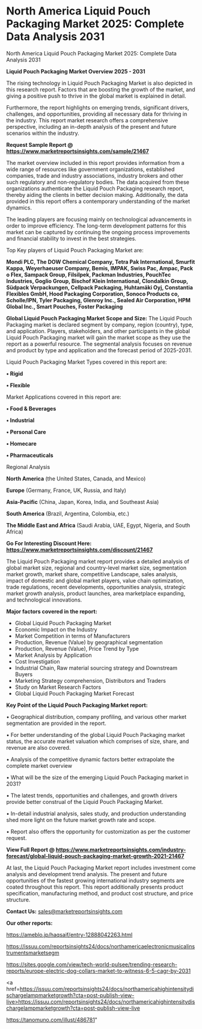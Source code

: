 # North America Liquid Pouch Packaging Market 2025: Complete Data Analysis 2031
North America Liquid Pouch Packaging Market 2025: Complete Data Analysis 2031

<Strong> Liquid Pouch Packaging Market Overview 2025 - 2031</strong>

The rising technology in Liquid Pouch Packaging Market is also depicted in this research report. Factors that are boosting the growth of the market, and giving a positive push to thrive in the global market is explained in detail.

Furthermore, the report highlights on emerging trends, significant drivers, challenges, and opportunities, providing all necessary data for thriving in the industry. This report market research offers a comprehensive perspective, including an in-depth analysis of the present and future scenarios within the industry.

<strong>Request Sample Report @ <a href=https://www.marketreportsinsights.com/sample/21467>https://www.marketreportsinsights.com/sample/21467</a></strong>

The market overview included in this report provides information from a wide range of resources like government organizations, established companies, trade and industry associations, industry brokers and other such regulatory and non-regulatory bodies. The data acquired from these organizations authenticate the Liquid Pouch Packaging research report, thereby aiding the clients in better decision making. Additionally, the data provided in this report offers a contemporary understanding of the market dynamics.

The leading players are focusing mainly on technological advancements in order to improve efficiency. The long-term development patterns for this market can be captured by continuing the ongoing process improvements and financial stability to invest in the best strategies.

Top Key players of Liquid Pouch Packaging Market are:

<strong>Mondi PLC, The DOW Chemical Company, Tetra Pak International, Smurfit Kappa, Weyerhaeuser Company, Bemis, IMPAK, Swiss Pac, Ampac, Pack o Flex, Sampack Group, Filsilpek, Packman Industries, PouchTec Industries, Goglio Group, Bischof Klein International, Clondalkin Group, Südpack Verpackungen, Cellpack Packaging, Huhtamäki Oyj, Constantia Flexibles GmbH, Hood Packaging Corporation, Sonoco Products co, Scholle/IPN, Tyler Packaging, Glenroy Inc., Sealed Air Corporation, HPM Global Inc., Smart Pouches, Foster Packaging</strong>

<strong><b>Global Liquid Pouch Packaging Market Scope and Size:</b></strong>
The Liquid Pouch Packaging market is declared segment by company, region (country), type, and application. Players, stakeholders, and other participants in the global Liquid Pouch Packaging market will gain the market scope as they use the report as a powerful resource. The segmental analysis focuses on revenue and product by type and application and the forecast period of 2025-2031.

Liquid Pouch Packaging Market Types covered in this report are:

<strong>• Rigid

• Flexible</strong>

Market Applications covered in this report are:

<strong>• Food & Beverages

• Industrial

• Personal Care

• Homecare

• Pharmaceuticals</strong> 

Regional Analysis

<strong>North America</strong> (the United States, Canada, and Mexico)

<strong>Europe</strong> (Germany, France, UK, Russia, and Italy)

<strong>Asia-Pacific</strong> (China, Japan, Korea, India, and Southeast Asia)

<strong>South America</strong> (Brazil, Argentina, Colombia, etc.)

<strong>The Middle East and Africa</strong> (Saudi Arabia, UAE, Egypt, Nigeria, and South Africa)

<strong>Go For Interesting Discount Here: <a href=https://www.marketreportsinsights.com/discount/21467>https://www.marketreportsinsights.com/discount/21467</a></strong>

The Liquid Pouch Packaging market report provides a detailed analysis of global market size, regional and country-level market size, segmentation market growth, market share, competitive Landscape, sales analysis, impact of domestic and global market players, value chain optimization, trade regulations, recent developments, opportunities analysis, strategic market growth analysis, product launches, area marketplace expanding, and technological innovations.

<strong><b>Major factors covered in the report:</b></strong>
<ul>
  <li>Global Liquid Pouch Packaging Market </li>
  <li>Economic Impact on the Industry</li>
  <li>Market Competition in terms of Manufacturers</li>
  <li>Production, Revenue (Value) by geographical segmentation</li>
  <li>Production, Revenue (Value), Price Trend by Type</li>
  <li>Market Analysis by Application</li>
  <li>Cost Investigation</li>
  <li>Industrial Chain, Raw material sourcing strategy and Downstream Buyers</li>
  <li>Marketing Strategy comprehension, Distributors and Traders</li>
  <li>Study on Market Research Factors</li>
  <li>Global Liquid Pouch Packaging Market Forecast</li>
</ul>

<strong><b>Key Point of the Liquid Pouch Packaging Market report:</b></strong>

• Geographical distribution, company profiling, and various other market segmentation are provided in the report.

• For better understanding of the global Liquid Pouch Packaging market status, the accurate market valuation which comprises of size, share, and revenue are also covered.

• Analysis of the competitive dynamic factors better extrapolate the complete market overview

• What will be the size of the emerging Liquid Pouch Packaging market in 2031?

• The latest trends, opportunities and challenges, and growth drivers provide better construal of the Liquid Pouch Packaging Market.

• In-detail industrial analysis, sales study, and production understanding shed more light on the future market growth rate and scope.

• Report also offers the opportunity for customization as per the customer request.

<strong><b>View Full Report @ <a href=https://www.marketreportsinsights.com/industry-forecast/global-liquid-pouch-packaging-market-growth-2021-21467>https://www.marketreportsinsights.com/industry-forecast/global-liquid-pouch-packaging-market-growth-2021-21467</a></b></strong>


At last, the Liquid Pouch Packaging Market report includes investment come analysis and development trend analysis. The present and future opportunities of the fastest growing international industry segments are coated throughout this report. This report additionally presents product specification, manufacturing method, and product cost structure, and price structure.

<strong>Contact Us:</strong>
sales@marketreportsinsights.com

<strong>Our other reports:</strong>

<a href=https://ameblo.jp/haqsaif/entry-12888042263.html>https://ameblo.jp/haqsaif/entry-12888042263.html</a>

<a href=https://issuu.com/reportsinsights24/docs/northamericaelectronicmusicalinstrumentsmarketsegm>https://issuu.com/reportsinsights24/docs/northamericaelectronicmusicalinstrumentsmarketsegm</a>

<a href=https://sites.google.com/view/tech-world-pulsee/trending-research-reports/europe-electric-dog-collars-market-to-witness-6-5-cagr-by-2031>https://sites.google.com/view/tech-world-pulsee/trending-research-reports/europe-electric-dog-collars-market-to-witness-6-5-cagr-by-2031</a>

<a href=https://issuu.com/reportsinsights24/docs/northamericahighintensitydischargelampmarketgrowth?cta=post-publish-view-live>https://issuu.com/reportsinsights24/docs/northamericahighintensitydischargelampmarketgrowth?cta=post-publish-view-live</a>

<a href=https://tanomuno.com/illust/486781>https://tanomuno.com/illust/486781</a>"
